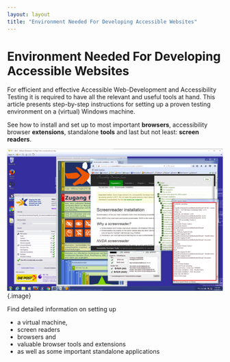 ```yaml
---
layout: layout
title: "Environment Needed For Developing Accessible Websites"
---
```


# Environment Needed For Developing Accessible Websites

For efficient and effective Accessible Web-Development and Accessibility Testing it is required to have all the relevant and useful tools at hand. This article presents step-by-step instructions for setting up a proven testing environment on a (virtual) Windows machine. 

See how to install and set up to most important **browsers**, accessibility browser **extensions**, standalone **tools** and last but not least: **screen readers**.

![Web Accessibility Testing Environment](_media/environment-tools.png){.image}

Find detailed information on setting up 

  - a virtual machine, 
  - screen readers
  - browsers and 
  - valuable browser tools and extensions
  - as well as some important standalone applications